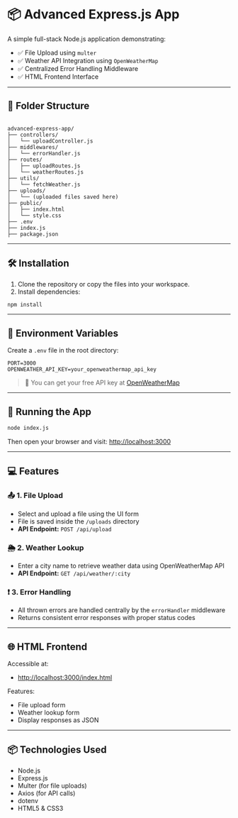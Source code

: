 # 📦 Advanced Express.js App

A simple full-stack Node.js application demonstrating:

- ✅ File Upload using `multer`
- ✅ Weather API Integration using `OpenWeatherMap`
- ✅ Centralized Error Handling Middleware
- ✅ HTML Frontend Interface

---

## 📁 Folder Structure

```

advanced-express-app/
├── controllers/
│   └── uploadController.js
├── middlewares/
│   └── errorHandler.js
├── routes/
│   ├── uploadRoutes.js
│   └── weatherRoutes.js
├── utils/
│   └── fetchWeather.js
├── uploads/
│   └── (uploaded files saved here)
├── public/
│   ├── index.html
│   └── style.css
├── .env
├── index.js
├── package.json

````

---

## 🛠 Installation

1. Clone the repository or copy the files into your workspace.
2. Install dependencies:

```bash
npm install
````

---

## 🔐 Environment Variables

Create a `.env` file in the root directory:

```
PORT=3000
OPENWEATHER_API_KEY=your_openweathermap_api_key
```

> 🔑 You can get your free API key at [OpenWeatherMap](https://openweathermap.org/api)

---

## 🚀 Running the App

```bash
node index.js
```

Then open your browser and visit: [http://localhost:3000](http://localhost:3000)

---

## 💻 Features

### 📤 1. File Upload

* Select and upload a file using the UI form
* File is saved inside the `/uploads` directory
* **API Endpoint:** `POST /api/upload`

### 🌦️ 2. Weather Lookup

* Enter a city name to retrieve weather data using OpenWeatherMap API
* **API Endpoint:** `GET /api/weather/:city`

### ❗ 3. Error Handling

* All thrown errors are handled centrally by the `errorHandler` middleware
* Returns consistent error responses with proper status codes

---

## 🌐 HTML Frontend

Accessible at:

* [http://localhost:3000/index.html](http://localhost:3000/index.html)

Features:

* File upload form
* Weather lookup form
* Display responses as JSON

---

## 📦 Technologies Used

* Node.js
* Express.js
* Multer (for file uploads)
* Axios (for API calls)
* dotenv
* HTML5 & CSS3
